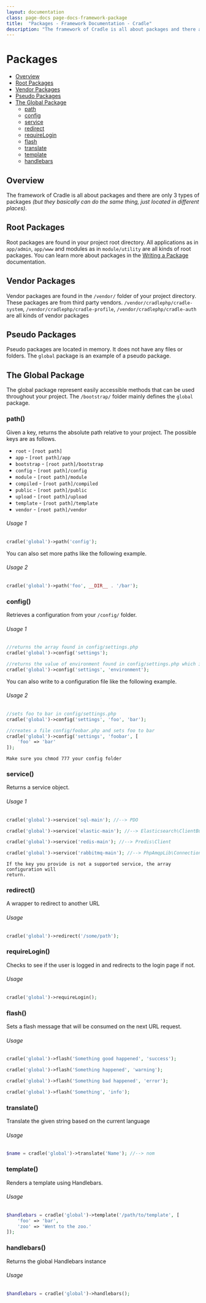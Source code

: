 ```yaml
---
layout: documentation
class: page-docs page-docs-framework-package
title:  "Packages - Framework Documentation - Cradle"
description: "The framework of Cradle is all about packages and there are only 3 types of packages"
---
```


# Packages

 - [Overview](#overview)
 - [Root Packages](#root)
 - [Vendor Packages](#vendor)
 - [Pseudo Packages](#pseudo)
 - [The Global Package](#global)
   - [path](#path)
   - [config](#config)
   - [service](#service)
   - [redirect](#redirect)
   - [requireLogin](#requireLogin)
   - [flash](#flash)
   - [translate](#translate)
   - [template](#template)
   - [handlebars](#handlebars)

<a name="overview"></a>
## Overview

The framework of Cradle is all about packages and there are only 3 types of
packages *(but they basically can do the same thing, just located in different
places)*.

<a name="root"></a>
## Root Packages

Root packages are found in your project root directory. All applications as in
`app/admin`, `app/www` and modules as in `module/utility` are all kinds of root
packages. You can learn more about packages in the
[Writing a Package](/docs/concepts/packages.html) documentation.

<a name="vendor"></a>
## Vendor Packages

Vendor packages are found in the `/vendor/` folder of your project directory.
These packages are from third party vendors. `/vendor/cradlephp/cradle-system`,
`/vendor/cradlephp/cradle-profile`, `/vendor/cradlephp/cradle-auth` are all
kinds of vendor packages

<a name="pseudo"></a>
## Pseudo Packages

Pseudo packages are located in memory. It does not have any files or folders.
The `global` package is an example of a pseudo package.

<a name="global"></a>
## The Global Package

The global package represent easily accessible methods that can be used
throughout your project. The `/bootstrap/` folder mainly defines the `global`
package.

<a name="path"></a>
### path()

Given a key, returns the absolute path relative to your project. The possible
keys are as follows.

 - `root` - `[root path]`
 - `app` - `[root path]/app`
 - `bootstrap` - `[root path]/bootstrap`
 - `config` - `[root path]/config`
 - `module` - `[root path]/module`
 - `compiled` - `[root path]/compiled`
 - `public` - `[root path]/public`
 - `upload` - `[root path]/upload`
 - `template` - `[root path]/template`
 - `vendor` - `[root path]/vendor`

###### Usage 1
```php
cradle('global')->path('config');
```

You can also set more paths like the following example.

###### Usage 2
```php
cradle('global')->path('foo', __DIR__ . '/bar');
```

<a name="config"></a>
### config()

Retrieves a configuration from your `/config/` folder.

###### Usage 1
```php
//returns the array found in config/settings.php
cradle('global')->config('settings');

//returns the value of environment found in config/settings.php which is 'dev'
cradle('global')->config('settings', 'environment');
```

You can also write to a configuration file like the following example.

###### Usage 2
```php
//sets foo to bar in config/settings.php
cradle('global')->config('settings', 'foo', 'bar');

//creates a file config/foobar.php and sets foo to bar
cradle('global')->config('settings', 'foobar', [
    'foo' => 'bar'
]);
```

```warning
Make sure you chmod 777 your config folder
```

<a name="service"></a>
### service()

Returns a service object.

###### Usage 1
```php
cradle('global')->service('sql-main'); //--> PDO

cradle('global')->service('elastic-main'); //--> Elasticsearch\ClientBuilder

cradle('global')->service('redis-main'); //--> Predis\Client

cradle('global')->service('rabbitmq-main'); //--> PhpAmqpLib\Connection\AMQPLazyConnection
```

```info
If the key you provide is not a supported service, the array configuration will
return.
```

<a name="redirect"></a>
### redirect()

A wrapper to redirect to another URL

###### Usage
```php
cradle('global')->redirect('/some/path');
```

<a name="requireLogin"></a>
### requireLogin()

Checks to see if the user is logged in and redirects to the login page if not.

###### Usage
```php
cradle('global')->requireLogin();
```

<a name="flash"></a>
### flash()

Sets a flash message that will be consumed on the next URL request.

###### Usage
```php
cradle('global')->flash('Something good happened', 'success');

cradle('global')->flash('Something happened', 'warning');

cradle('global')->flash('Something bad happened', 'error');

cradle('global')->flash('Something', 'info');
```

<a name="translate"></a>
### translate()

Translate the given string based on the current language

###### Usage
```php
$name = cradle('global')->translate('Name'); //--> nom
```

<a name="template"></a>
### template()

Renders a template using Handlebars.

###### Usage
```php
$handlebars = cradle('global')->template('/path/to/template', [
    'foo' => 'bar',
    'zoo' => 'Went to the zoo.'
]);
```

<a name="handlebars"></a>
### handlebars()

Returns the global Handlebars instance

###### Usage
```php
$handlebars = cradle('global')->handlebars();
```
